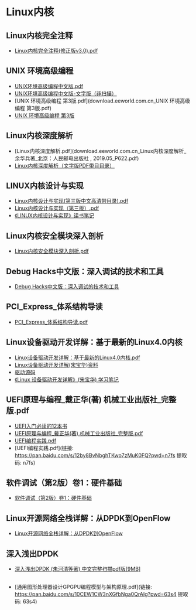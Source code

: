 # Linux内核

## Linux内核完全注释

- [Linux内核完全注释(修正版v3.0).pdf](Linux-0.11-zhaojiong/Linux内核完全注释(修正版v3.0).pdf)

## UNIX 环境高级编程

- [UNIX环境高级编程中文版.pdf](download.eeworld.com.cn_UNIX环境高级编程中文版.pdf)
- [UNIX环境高级编程中文版-文字版（非扫描）](http://download.eeworld.com.cn/detail/genping2008/550957)
- [UNIX 环境高级编程 第3版.pdf](download.eeworld.com.cn_UNIX 环境高级编程 第3版.pdf)
- [UNIX 环境高级编程 第3版](http://download.eeworld.com.cn/detail/%E5%A4%AA%E7%99%BD%E9%87%91%E6%98%9F/619878)

## Linux内核深度解析

- [Linux内核深度解析.pdf](download.eeworld.com.cn_Linux内核深度解析_余华兵著_北京：人民邮电出版社 , 2019.05_P622.pdf)
- [Linux内核深度解析（文字版PDF带目目录）](http://download.eeworld.com.cn/detail/%E9%97%B2%E9%B1%BC%E8%9C%A1%E8%95%89/624239)

## LINUX内核设计与实现

- [Linux内核设计与实现(第三版中文高清带目录).pdf](Linux内核设计与实现(第三版中文高清带目录).pdf)
- [Linux内核设计与实现（第三版）.pdf](https://awesome-programming-books.github.io/linux/Linux%E5%86%85%E6%A0%B8%E8%AE%BE%E8%AE%A1%E4%B8%8E%E5%AE%9E%E7%8E%B0%EF%BC%88%E7%AC%AC%E4%B8%89%E7%89%88%EF%BC%89.pdf)
- [《LINUX内核设计与实现》读书笔记](http://kerneltravel.net/note/)

## Linux内核安全模块深入剖析

- [Linux内核安全模块深入剖析.pdf](Linux%E5%86%85%E6%A0%B8%E5%AE%89%E5%85%A8%E6%A8%A1%E5%9D%97%E6%B7%B1%E5%85%A5%E5%89%96%E6%9E%90.pdf)

## Debug Hacks中文版：深入调试的技术和工具

- [Debug Hacks中文版：深入调试的技术和工具](https://www.wenjiangs.com/pdf-ebook/debug-hacks.html)

## PCI_Express_体系结构导读

- [PCI_Express_体系结构导读.pdf](https://www.123pan.com/Weboffice/?type=f&id=1641382&FileName=PCI_Express_%E4%BD%93%E7%B3%BB%E7%BB%93%E6%9E%84%E5%AF%BC%E8%AF%BB.pdf&Size=31777886&Etag=7d823eed57dad308392d512270c729fc&S3KeyFlag=1640083-0&CreateAt=1647394917&UpdateAt=1648172199&from=2&shareKey=y8zA-syTe)

## Linux设备驱动开发详解：基于最新的Linux4.0内核

- [Linux设备驱动开发详解：基于最新的Linux4.0内核.pdf](https://manongbook.com/linux/684.html)
- [Linux设备驱动开发详解(宋宝华)资料](https://zhuanlan.zhihu.com/p/112208300)
- [驱动源码](drivers.tar)
- [《Linux 设备驱动开发详解》(宋宝华) 学习笔记](https://github.com/eddyvv/learn-ldd-master)

## UEFI原理与编程_戴正华(著) 机械工业出版社_完整版.pdf

- [UEFI入门必读的12本书](https://blog.csdn.net/jehuyang/article/details/126596488)
- [UEFI原理与编程_戴正华(著) 机械工业出版社_完整版.pdf](https://github.com/yuanzhaoming/uefi/blob/master/UEFI%E5%8E%9F%E7%90%86%E4%B8%8E%E7%BC%96%E7%A8%8B_%E6%88%B4%E6%AD%A3%E5%8D%8E(%E8%91%97)%20%E6%9C%BA%E6%A2%B0%E5%B7%A5%E4%B8%9A%E5%87%BA%E7%89%88%E7%A4%BE_%E5%AE%8C%E6%95%B4%E7%89%88.pdf)
- [UEFI编程实践.pdf](https://static2.file123.info/download/7e7ee3a2f0411b4a1a428ddabe045471553090b9)
- [UEFI编程实践.pdf](链接: https://pan.baidu.com/s/12by8BvNbghTKwo7zMuK0FQ?pwd=n7fs 提取码: n7fs)

## 软件调试（第2版）卷1：硬件基础

- [软件调试（第2版）卷1：硬件基础](http://download.eeworld.com.cn/eewsearcher?s=3&kw=%E8%BD%AF%E4%BB%B6%E8%B0%83%E8%AF%95%EF%BC%88%E7%AC%AC2%E7%89%88%EF%BC%89%E5%8D%B71%EF%BC%9A%E7%A1%AC%E4%BB%B6%E5%9F%BA%E7%A1%80)

## Linux开源网络全栈详解：从DPDK到OpenFlow

- [Linux开源网络全栈详解：从DPDK到OpenFlow](https://www.aliyunpub.com/quark/2024-05/31655/)

## 深入浅出DPDK

- [深入浅出DPDK (朱河清等著) 中文完整扫描pdf版[9MB]](https://www.jb51.net/books/651350.html)

## 

- [通用图形处理器设计GPGPU编程模型与架构原理.pdf](链接: <https://pan.baidu.com/s/10CEW1CW3nXGfbNga0QrAIg?pwd=63s4> 提取码: 63s4)
